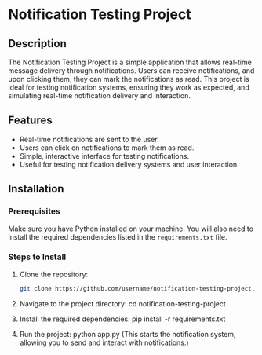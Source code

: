 # Notification Testing Project

## Description
The Notification Testing Project is a simple application that allows real-time message delivery through notifications. Users can receive notifications, and upon clicking them, they can mark the notifications as read. This project is ideal for testing notification systems, ensuring they work as expected, and simulating real-time notification delivery and interaction.

## Features
- Real-time notifications are sent to the user.
- Users can click on notifications to mark them as read.
- Simple, interactive interface for testing notifications.
- Useful for testing notification delivery systems and user interaction.

## Installation

### Prerequisites
Make sure you have Python installed on your machine. You will also need to install the required dependencies listed in the `requirements.txt` file.

### Steps to Install

1. Clone the repository:
   ```bash
   git clone https://github.com/username/notification-testing-project.git

2. Navigate to the project directory:
cd notification-testing-project

3. Install the required dependencies:
pip install -r requirements.txt

4. Run the project:
python app.py
(This starts the notification system, allowing you to send and interact with notifications.)
